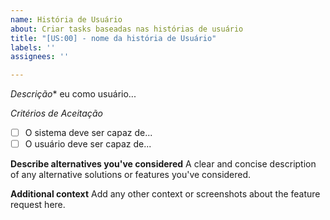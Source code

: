 ```yaml
---
name: História de Usuário
about: Criar tasks baseadas nas histórias de usuário
title: "[US:00] - nome da história de Usuário"
labels: ''
assignees: ''

---
```


*Descrição**
eu como usuário...

*Critérios de Aceitação*
- [ ] O sistema deve ser capaz de...
- [ ] O usuário deve ser capaz de... 

**Describe alternatives you've considered**
A clear and concise description of any alternative solutions or features you've considered.

**Additional context**
Add any other context or screenshots about the feature request here.
